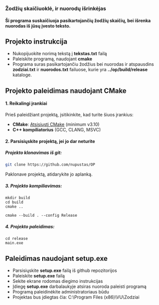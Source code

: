 ### Žodžių skaičiuoklė, ir nuorodų išrinkėjas
#### Ši programa suskaičiuoja pasikartojančių žodžių skaičių, bei išrenka nuorodas iš jūsų įvesto teksto.

## Projekto instrukcija
* Nukopijuokite norimą tekstą į **tekstas.txt** failą
* Paleiskite programą, naudojant **cmake**
* Programa suras pasikartojančiu žodžius bei nuorodas ir atspausdins **zodziai.txt** ir **nuorodos.txt** failuose, kurie yra **../op/build/release** kataloge.

## Projekto paleidimas naudojant CMake
#### 1. Reikalingi įrankiai
Prieš paleidžiant projektą, įsitikinkite, kad turite šiuos įrankius:

- **CMake**: [Atsisiųsti CMake](https://cmake.org/download/) (minimum v3.10)
- **C++ kompiliatorius** (GCC, CLANG, MSVC)

#### 2. Parsisiųskite projektą, jei jo dar neturite
##### Projekto klonavimas iš git:
```bash
git clone https://github.com/nupustas/OP
```
Paklonave projektą, atidarykite jo aplanką.

##### 3. Projekto kompiliavimas:
```
mkdir build
cd build
cmake ..
```
```
cmake --build . --config Release
```
##### 4. Projekto paleidimas:
```
cd release
main.exe
```

## Paleidimas naudojant setup.exe
* Parsisiųskite **setup.exe** failą iš github repozitorijos
* Paleiskite **setup.exe** failą
* Sekite ekrane rodomas diegimo instrukcijas
* Įdiegę **setup.exe** darbalaukyje atsiras nuoroda paleisti programą
* Programą paleidinėkite administratoriaus būdu
* Projektas bus įdiegtas čia: C:\Program Files (x86)\VU\Zodziai

